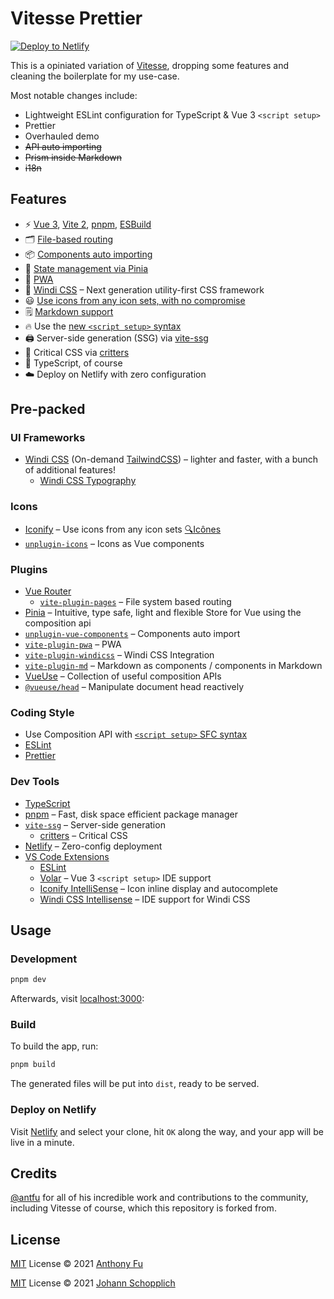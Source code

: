 # Vitesse Prettier

[![Deploy to Netlify](https://www.netlify.com/img/deploy/button.svg)](https://app.netlify.com/start/deploy?repository=https://github.com/johannschopplich/vitesse-prettier)

This is a opiniated variation of [Vitesse](https://github.com/antfu/vitesse), dropping some features and cleaning the boilerplate for my use-case.

Most notable changes include:

- Lightweight ESLint configuration for TypeScript & Vue 3 `<script setup>`
- Prettier
- Overhauled demo
- <s>API auto importing</s>
- <s>Prism inside Markdown</s>
- <s>i18n</s>

## Features

- ⚡️ [Vue 3](https://github.com/vuejs/vue-next), [Vite 2](https://github.com/vitejs/vite), [pnpm](https://pnpm.js.org/), [ESBuild](https://github.com/evanw/esbuild)
- 🗂 [File-based routing](./src/pages)
- 📦 [Components auto importing](./src/components)
- 🍍 [State management via Pinia](https://pinia.esm.dev/)
- 📲 [PWA](https://github.com/antfu/vite-plugin-pwa)
- 🎨 [Windi CSS](https://github.com/windicss/windicss) – Next generation utility-first CSS framework
- 😃 [Use icons from any icon sets, with no compromise](https://github.com/antfu/unplugin-icons)
- 🗒 [Markdown support](https://github.com/antfu/vite-plugin-md)
- 🔥 Use the [new `<script setup>` syntax](https://github.com/vuejs/rfcs/pull/227)
- 🖨 Server-side generation (SSG) via [vite-ssg](https://github.com/antfu/vite-ssg)
- 🦔 Critical CSS via [critters](https://github.com/GoogleChromeLabs/critters)
- 🦾 TypeScript, of course
- ☁️ Deploy on Netlify with zero configuration

## Pre-packed

### UI Frameworks

- [Windi CSS](https://github.com/windicss/windicss) (On-demand [TailwindCSS](https://tailwindcss.com/)) – lighter and faster, with a bunch of additional features!
  - [Windi CSS Typography](https://windicss.org/plugins/official/typography.html)

### Icons

- [Iconify](https://iconify.design) – Use icons from any icon sets [🔍Icônes](https://icones.netlify.app/)
- [`unplugin-icons`](https://github.com/antfu/unplugin-icons) – Icons as Vue components

### Plugins

- [Vue Router](https://github.com/vuejs/vue-router)
  - [`vite-plugin-pages`](https://github.com/hannoeru/vite-plugin-pages) – File system based routing
- [Pinia](https://pinia.esm.dev) – Intuitive, type safe, light and flexible Store for Vue using the composition api
- [`unplugin-vue-components`](https://github.com/antfu/unplugin-vue-components) – Components auto import
- [`vite-plugin-pwa`](https://github.com/antfu/vite-plugin-pwa) – PWA
- [`vite-plugin-windicss`](https://github.com/antfu/vite-plugin-windicss) – Windi CSS Integration
- [`vite-plugin-md`](https://github.com/antfu/vite-plugin-md) – Markdown as components / components in Markdown
- [VueUse](https://github.com/antfu/vueuse) – Collection of useful composition APIs
- [`@vueuse/head`](https://github.com/vueuse/head) – Manipulate document head reactively

### Coding Style

- Use Composition API with [`<script setup>` SFC syntax](https://github.com/vuejs/rfcs/pull/227)
- [ESLint](https://eslint.org)
- [Prettier](https://prettier.io)

### Dev Tools

- [TypeScript](https://www.typescriptlang.org/)
- [pnpm](https://pnpm.js.org/) – Fast, disk space efficient package manager
- [`vite-ssg`](https://github.com/antfu/vite-ssg) – Server-side generation
  - [critters](https://github.com/GoogleChromeLabs/critters) – Critical CSS
- [Netlify](https://www.netlify.com/) – Zero-config deployment
- [VS Code Extensions](./.vscode/extensions.json)
  - [ESLint](https://marketplace.visualstudio.com/items?itemName=dbaeumer.vscode-eslint)
  - [Volar](https://marketplace.visualstudio.com/items?itemName=johnsoncodehk.volar) – Vue 3 `<script setup>` IDE support
  - [Iconify IntelliSense](https://marketplace.visualstudio.com/items?itemName=antfu.iconify) – Icon inline display and autocomplete
  - [Windi CSS Intellisense](https://marketplace.visualstudio.com/items?itemName=voorjaar.windicss-intellisense) – IDE support for Windi CSS

## Usage

### Development

```bash
pnpm dev
```

Afterwards, visit [localhost:3000](http://localhost:3000):

### Build

To build the app, run:

```bash
pnpm build
```

The generated files will be put into `dist`, ready to be served.

### Deploy on Netlify

Visit [Netlify](https://app.netlify.com/start) and select your clone, hit `OK` along the way, and your app will be live in a minute.

## Credits

[@antfu](https://github.com/antfu) for all of his incredible work and contributions to the community, including Vitesse of course, which this repository is forked from.

## License

[MIT](./LICENSE) License © 2021 [Anthony Fu](https://github.com/antfu)

[MIT](./LICENSE) License © 2021 [Johann Schopplich](https://github.com/johannschopplich)
